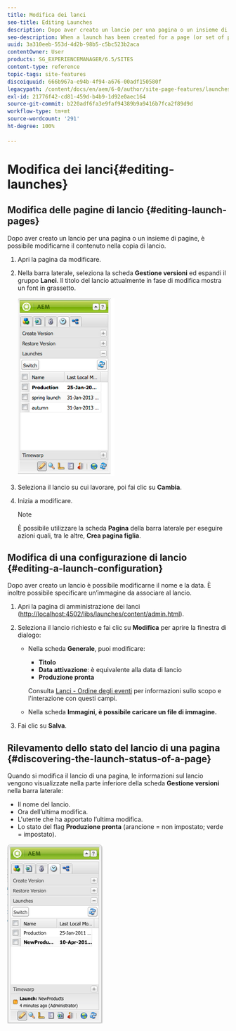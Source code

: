 ```yaml
---
title: Modifica dei lanci
seo-title: Editing Launches
description: Dopo aver creato un lancio per una pagina o un insieme di pagine, è possibile modificarne il contenuto nella copia di lancio.
seo-description: When a launch has been created for a page (or set of pages) you can edit the content in the launch copy of the page(s).
uuid: 3a310eeb-553d-4d2b-98b5-c5bc523b2aca
contentOwner: User
products: SG_EXPERIENCEMANAGER/6.5/SITES
content-type: reference
topic-tags: site-features
discoiquuid: 666b967a-e94b-4f94-a676-00adf150580f
legacypath: /content/docs/en/aem/6-0/author/site-page-features/launches
exl-id: 21776f42-cd81-459d-b4b9-1d92e0aec164
source-git-commit: b220adf6fa3e9faf94389b9a9416b7fca2f89d9d
workflow-type: tm+mt
source-wordcount: '291'
ht-degree: 100%

---
```


# Modifica dei lanci{#editing-launches}

## Modifica delle pagine di lancio {#editing-launch-pages}

Dopo aver creato un lancio per una pagina o un insieme di pagine, è possibile modificarne il contenuto nella copia di lancio.

1. Apri la pagina da modificare.
1. Nella barra laterale, seleziona la scheda **Gestione versioni** ed espandi il gruppo **Lanci**. Il titolo del lancio attualmente in fase di modifica mostra un font in grassetto.

   ![chlimage_1-13](assets/chlimage_1-13.jpeg)

1. Seleziona il lancio su cui lavorare, poi fai clic su **Cambia**.
1. Inizia a modificare.

   >[!NOTE]
   >
   >È possibile utilizzare la scheda **Pagina** della barra laterale per eseguire azioni quali, tra le altre, **Crea pagina figlia**.

## Modifica di una configurazione di lancio {#editing-a-launch-configuration}

Dopo aver creato un lancio è possibile modificarne il nome e la data. È inoltre possibile specificare un’immagine da associare al lancio.

1. Apri la pagina di amministrazione dei lanci ([http://localhost:4502/libs/launches/content/admin.html](http://localhost:4502/libs/launches/content/admin.html)). 

1. Seleziona il lancio richiesto e fai clic su **Modifica** per aprire la finestra di dialogo:

   * Nella scheda **Generale**, puoi modificare:

      * **Titolo**
      * **Data attivazione**: è equivalente alla data di lancio
      * **Produzione pronta**

      Consulta [Lanci - Ordine degli eventi](/help/sites-authoring/launches.md#launches-the-order-of-events) per informazioni sullo scopo e l&#39;interazione con questi campi.

   * Nella scheda **Immagini, è possibile caricare un file di immagine.**


1. Fai clic su **Salva**.

## Rilevamento dello stato del lancio di una pagina {#discovering-the-launch-status-of-a-page}

Quando si modifica il lancio di una pagina, le informazioni sul lancio vengono visualizzate nella parte inferiore della scheda **Gestione versioni** nella barra laterale:

* Il nome del lancio.
* Ora dell’ultima modifica.
* L&#39;utente che ha apportato l’ultima modifica.
* Lo stato del flag **Produzione pronta** (arancione = non impostato; verde = impostato).

![chlimage_1-186](assets/chlimage_1-186.png)
